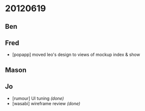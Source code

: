 # 20120619

## Ben



## Fred
- [popapp] moved leo's design to views of mockup index & show



## Mason



## Jo
- [rumour] UI tuning *(done)*
- [wasabi] wireframe review *(done)*